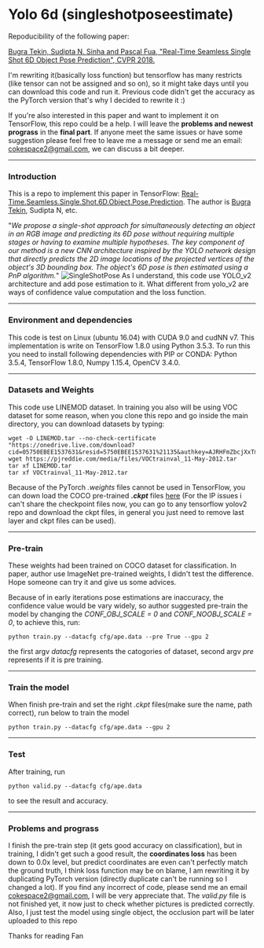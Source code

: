 # Yolo 6d (singleshotposeestimate)
Repoducibility of the following paper:

[Bugra Tekin, Sudipta N. Sinha and Pascal Fua, "Real-Time Seamless Single Shot 6D Object Pose Prediction", CVPR 2018.](https://arxiv.org/pdf/1711.08848.pdf)

I'm rewriting it(basically loss function) but tensorflow has many restricts (like tensor can not be assigned and so on), so it might take days until you can download this code and run it. Previous code didn't get the accuracy as the PyTorch version that's why I decided to rewrite it :)

If you're also interested in this paper and want to implement it on TensorFlow, this repo could be a help.
I will leave the **problems and newest prograss** in the **final part**. If anyone meet the same issues or have some suggestion please feel free to leave me a message or send me an email: [cokespace2@gmail.com](cokespace2@gmail.com), we can discuss a bit deeper.

---

### Introduction
This is a repo to implement this paper in TensorFlow: [Real-Time.Seamless.Single.Shot.6D.Object.Pose.Prediction](https://arxiv.org/abs/1711.08848). 
The author is [Bugra Tekin](http://bugratekin.info), Sudipta N, etc.

"*We propose a single-shot approach for simultaneously detecting an object in an RGB image and predicting its 6D pose without requiring multiple stages or having to examine multiple hypotheses. The key component of our method is a new CNN architecture inspired by the YOLO network design that directly predicts the 2D image locations of the projected vertices of the object's 3D bounding box. The object's 6D pose is then estimated using a PnP algorithm.*"
![SingleShotPose](https://btekin.github.io/single_shot_pose.png)
As I understand, this code use YOLO_v2 architecture and add pose estimation to it. What different from yolo_v2 are ways of confidence value computation and the loss function.

---

### Environment and dependencies
This code is test on Linux (ubuntu 16.04) with CUDA 9.0 and cudNN v7. This implementation is write on TensorFlow 1.8.0 using Python 3.5.3. To run this you need to install following dependencies with PIP or CONDA: 
Python 3.5.4, TensorFlow 1.8.0, Numpy 1.15.4, OpenCV 3.4.0.

---

### Datasets and Weights
This code use LINEMOD dataset. In training you also will be using VOC dataset for some reason, when you clone this repo and go inside the main directory, you can download datasets by typing:
```
wget -O LINEMOD.tar --no-check-certificate "https://onedrive.live.com/download?cid=05750EBEE1537631&resid=5750EBEE1537631%21135&authkey=AJRHFmZbcjXxTmI"
wget https://pjreddie.com/media/files/VOCtrainval_11-May-2012.tar
tar xf LINEMOD.tar
tar xf VOCtrainval_11-May-2012.tar
```
Because of the PyTorch *.weights* files cannot be used in TensorFlow,  you can down load the COCO pre-trained ***.ckpt*** files [here]() (For the IP issues i can't share the checkpoint files now, you can go to any tensorflow yolov2 repo and download the ckpt files, in general you just need to remove last layer and ckpt files can be used). 

---

### Pre-train
These weights had been trained on COCO dataset for classification. In paper, author use ImageNet pre-trained weights, I didn't test the difference. Hope someone can try it and give us some advices.

Because of in early iterations pose estimations are inaccuracy, the confidence value would be vary widely, so author suggested pre-train the model by changing the *CONF_OBJ_SCALE = 0* and *CONF_NOOBJ_SCALE = 0*, to achieve this, run:

```
python train.py --datacfg cfg/ape.data --pre True --gpu 2
```
the first argv *datacfg* represents the catogories of dataset, second argv *pre* represents if it is pre training.

---

### Train the model
When finish pre-train and set the right *.ckpt* files(make sure the name, path correct), run below to train the model
```
python train.py --datacfg cfg/ape.data --gpu 2
```

---

### Test
After training, run
```
python valid.py --datacfg cfg/ape.data
```
to see the result and accuracy.

---

### Problems and prograss
I finish the pre-train step (it gets good accuracy on classification), but in training, I didn't get such a good result, the **coordinates loss** has been down to 0.0x level, but predict coordinates are even can't perfectly match the ground truth, I think loss function may be on blame, I am rewriting it by duplicating PyTorch version (directly duplicate can't be running so I changed a lot).
If you find any incorrect of code, please send me an email [cokespace2@gmail.com](cokespace2@gmail.com), I will be very appreciate that.
The *valid.py* file is not finished yet, it now just to check whether pictures is predicted correctly.
Also, I just test the model using single object, the occlusion part will be later uploaded to this repo

Thanks for reading
Fan
